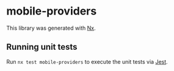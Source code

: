 # mobile-providers

This library was generated with [Nx](https://nx.dev).

## Running unit tests

Run `nx test mobile-providers` to execute the unit tests via [Jest](https://jestjs.io).
